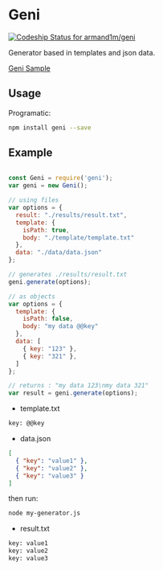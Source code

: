 # Geni

[ ![Codeship Status for armand1m/geni](https://codeship.com/projects/24b63820-d8c9-0133-1290-5af0912547e0/status?branch=master)](https://codeship.com/projects/143334)

Generator based in templates and json data.

[Geni Sample](http://github.com/armand1m/geni-sample)

## Usage

Programatic:

```bash
npm install geni --save
```

## Example

```js

const Geni = require('geni');
var geni = new Geni();

// using files
var options = {
  result: "./results/result.txt",
  template: {
    isPath: true,
    body: "./template/template.txt"
  },
  data: "./data/data.json"
};

// generates ./results/result.txt
geni.generate(options);

// as objects
var options = {
  template: {
    isPath: false,
    body: "my data @@key"
  },
  data: [
    { key: "123" },
    { key: "321" },
  ]
};

// returns : "my data 123\nmy data 321"
var result = geni.generate(options);
```

- template.txt

```txt
key: @@key
```

- data.json

```json
[
  { "key": "value1" },
  { "key": "value2" },
  { "key": "value3" }
]
```

then run:

```bash
node my-generator.js
```

- result.txt

```txt
key: value1
key: value2
key: value3
```
